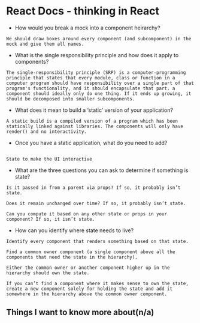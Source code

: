 # React Docs - thinking in React

* How would you break a mock into a component heirarchy?

```
We should draw boxes around every component (and subcomponent) in the mock and give them all names.

```

* What is the single responsibility principle and how does it apply to components?

```
The single-responsibility principle (SRP) is a computer-programming principle that states that every module, class or function in a computer program should have responsibility over a single part of that program's functionality, and it should encapsulate that part. a component should ideally only do one thing. If it ends up growing, it should be decomposed into smaller subcomponents.
```

* What does it mean to build a ‘static’ version of your application?

```
A static build is a compiled version of a program which has been statically linked against libraries. The components will only have render() and no interactivity.
```

* Once you have a static application, what do you need to add?

```

State to make the UI interactive
```


* What are the three questions you can ask to determine if something is state?
```
Is it passed in from a parent via props? If so, it probably isn’t state.

Does it remain unchanged over time? If so, it probably isn’t state.

Can you compute it based on any other state or props in your component? If so, it isn’t state.
```
* How can you identify where state needs to live?
```
Identify every component that renders something based on that state.

Find a common owner component (a single component above all the components that need the state in the hierarchy).

Either the common owner or another component higher up in the hierarchy should own the state.

If you can’t find a component where it makes sense to own the state, create a new component solely for holding the state and add it somewhere in the hierarchy above the common owner component.
```

## Things I want to know more about(n/a)
